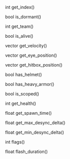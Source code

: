 int get_index()

bool is_dormant()

int get_team()

bool is_alive()

vector get_velocity()

vector get_eye_position()

vector get_hitbox_position()

bool has_helmet()

bool has_heavy_armor()

bool is_scoped()

int get_health()

float get_spawn_time()

float get_max_desync_delta()

float get_min_desync_delta()

int flags()

float flash_duration()

